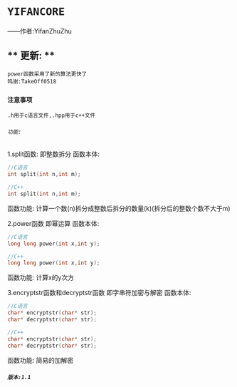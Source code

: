 # `YIFANCORE`
——作者:YifanZhuZhu

## ** 更新: **
```
power函数采用了新的算法更快了
鸣谢:TakeOff0518
```
### `注意事项`
```
.h用于c语言文件,.hpp用于c++文件
```

###### `功能:`
1.split函数:
即整数拆分
函数本体:
```c
//C语言
int split(int n,int m);
```
```cpp
//C++
int split(int n,int m);
```
函数功能:
计算一个数(n)拆分成整数后拆分的数量(k)(拆分后的整数个数不大于m)

2.power函数
即幂运算
函数本体:
```c
//C语言
long long power(int x,int y);
```
```cpp
//C++
long long power(int x,int y);
```
函数功能:
计算x的y次方

3.encryptstr函数和decryptstr函数
即字串符加密与解密
函数本体:
```c
//C语言
char* encryptstr(char* str);
char* decryptstr(char* str);
```
```cpp
//C++
char* encryptstr(char* str);
char* decryptstr(char* str);
```
函数功能:
简易的加解密

##### `版本:1.1`
